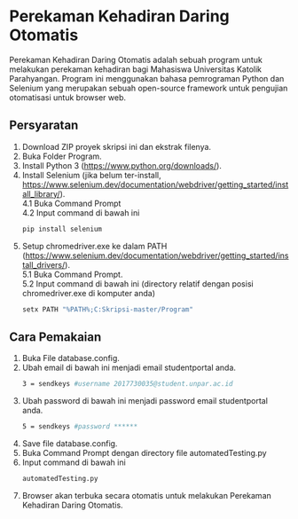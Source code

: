 
# Perekaman Kehadiran Daring Otomatis

Perekaman Kehadiran Daring Otomatis adalah sebuah program untuk melakukan perekaman kehadiran bagi
Mahasiswa Universitas Katolik Parahyangan. Program ini menggunakan bahasa pemrograman Python dan 
Selenium yang merupakan sebuah open-source framework untuk pengujian otomatisasi untuk browser web.

## Persyaratan

1. Download ZIP proyek skripsi ini dan ekstrak filenya.
2. Buka Folder Program.
3. Install Python 3 (https://www.python.org/downloads/).
4. Install Selenium (jika belum ter-install, https://www.selenium.dev/documentation/webdriver/getting_started/install_library/).  
4.1 Buka Command Prompt  
4.2 Input command di bawah ini
	```sh
	pip install selenium
	```
5. Setup chromedriver.exe ke dalam PATH (https://www.selenium.dev/documentation/webdriver/getting_started/install_drivers/).  
5.1 Buka Command Prompt.  
5.2 Input command di bawah ini (directory relatif dengan posisi chromedriver.exe di komputer anda)
	```sh
	setx PATH "%PATH%;C:Skripsi-master/Program"
	```
	
## Cara Pemakaian

1. Buka File database.config.
2. Ubah email di bawah ini menjadi email studentportal anda.  
	```sh
	3 = sendkeys #username 2017730035@student.unpar.ac.id
	```
3. Ubah password di bawah ini menjadi password email studentportal anda.  
	```sh
	5 = sendkeys #password ******
	```
4. Save file database.config.
5. Buka Command Prompt dengan directory file automatedTesting.py
6. Input command di bawah ini  
	```sh
	automatedTesting.py
	```
7. Browser akan terbuka secara otomatis untuk melakukan Perekaman Kehadiran Daring Otomatis.
